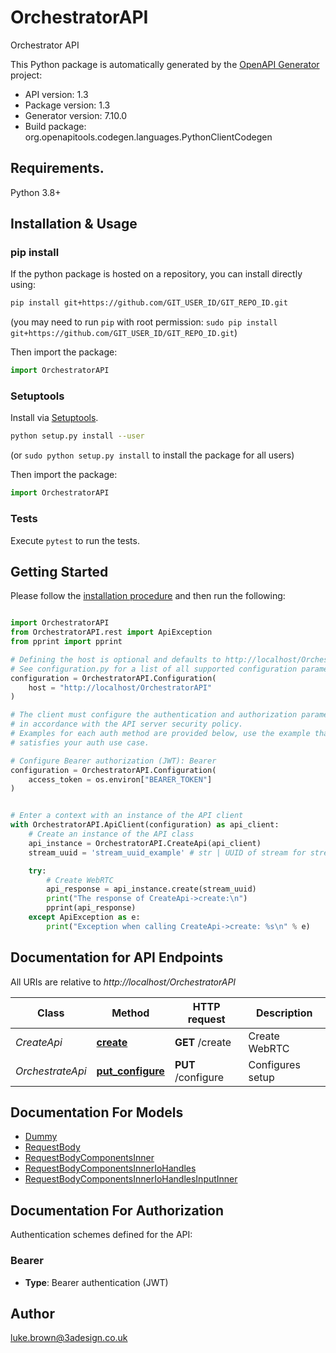 # OrchestratorAPI
Orchestrator API

This Python package is automatically generated by the [OpenAPI Generator](https://openapi-generator.tech) project:

- API version: 1.3
- Package version: 1.3
- Generator version: 7.10.0
- Build package: org.openapitools.codegen.languages.PythonClientCodegen

## Requirements.

Python 3.8+

## Installation & Usage
### pip install

If the python package is hosted on a repository, you can install directly using:

```sh
pip install git+https://github.com/GIT_USER_ID/GIT_REPO_ID.git
```
(you may need to run `pip` with root permission: `sudo pip install git+https://github.com/GIT_USER_ID/GIT_REPO_ID.git`)

Then import the package:
```python
import OrchestratorAPI
```

### Setuptools

Install via [Setuptools](http://pypi.python.org/pypi/setuptools).

```sh
python setup.py install --user
```
(or `sudo python setup.py install` to install the package for all users)

Then import the package:
```python
import OrchestratorAPI
```

### Tests

Execute `pytest` to run the tests.

## Getting Started

Please follow the [installation procedure](#installation--usage) and then run the following:

```python

import OrchestratorAPI
from OrchestratorAPI.rest import ApiException
from pprint import pprint

# Defining the host is optional and defaults to http://localhost/OrchestratorAPI
# See configuration.py for a list of all supported configuration parameters.
configuration = OrchestratorAPI.Configuration(
    host = "http://localhost/OrchestratorAPI"
)

# The client must configure the authentication and authorization parameters
# in accordance with the API server security policy.
# Examples for each auth method are provided below, use the example that
# satisfies your auth use case.

# Configure Bearer authorization (JWT): Bearer
configuration = OrchestratorAPI.Configuration(
    access_token = os.environ["BEARER_TOKEN"]
)


# Enter a context with an instance of the API client
with OrchestratorAPI.ApiClient(configuration) as api_client:
    # Create an instance of the API class
    api_instance = OrchestratorAPI.CreateApi(api_client)
    stream_uuid = 'stream_uuid_example' # str | UUID of stream for streamer

    try:
        # Create WebRTC
        api_response = api_instance.create(stream_uuid)
        print("The response of CreateApi->create:\n")
        pprint(api_response)
    except ApiException as e:
        print("Exception when calling CreateApi->create: %s\n" % e)

```

## Documentation for API Endpoints

All URIs are relative to *http://localhost/OrchestratorAPI*

Class | Method | HTTP request | Description
------------ | ------------- | ------------- | -------------
*CreateApi* | [**create**](docs/CreateApi.md#create) | **GET** /create | Create WebRTC
*OrchestrateApi* | [**put_configure**](docs/OrchestrateApi.md#put_configure) | **PUT** /configure | Configures setup


## Documentation For Models

 - [Dummy](docs/Dummy.md)
 - [RequestBody](docs/RequestBody.md)
 - [RequestBodyComponentsInner](docs/RequestBodyComponentsInner.md)
 - [RequestBodyComponentsInnerIoHandles](docs/RequestBodyComponentsInnerIoHandles.md)
 - [RequestBodyComponentsInnerIoHandlesInputInner](docs/RequestBodyComponentsInnerIoHandlesInputInner.md)


<a id="documentation-for-authorization"></a>
## Documentation For Authorization


Authentication schemes defined for the API:
<a id="Bearer"></a>
### Bearer

- **Type**: Bearer authentication (JWT)


## Author

luke.brown@3adesign.co.uk


